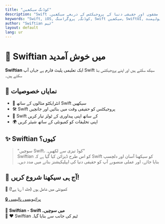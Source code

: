 ```yaml
---
title: "کوڈنگ سیکھیں"
description: "Swift کو عملی کوڈنگ مشقوں اور حقیقی دنیا کے پروجیکٹس کے ذریعے سیکھیں۔"
keywords: "Swift, iOS, کوڈنگ, پروگرامنگ, Swift سیکھیں, SwiftUI, سافٹ ویئر ڈیولپمنٹ"
author: "Swiftian ٹیم"
layout: default
lang: ur
---
```

# 🚀 Swiftian میں خوش آمدید

**Swiftian** ایک تعلیمی پلیٹ فارم ہے جہاں آپ Swift سیکھ سکتے ہیں اور اپنے پروجیکٹس بنا سکتے ہیں۔

## 🌟 نمایاں خصوصیات
- 📖 انٹرایکٹو مثالوں کے ساتھ Swift سیکھیں
- 🛠️ Swift پروجیکٹس کو حقیقی وقت میں بنائیں اور جانچیں
- 🎨 Swift کے ساتھ اپنی پیداوری کے ٹولز تیار کریں
- 🌍 اپنی تخلیقات کو کمیونٹی کے ساتھ شیئر کریں

## ✨ Swiftian کیوں؟
> "سوچیں Swift، کوڈ تیزی سے لکھیں۔"  
Swiftian کو اس طرح ڈیزائن کیا گیا ہے کہ Swift کو سیکھنا آسان اور دلچسپ بنایا جائے، اور عملی منصوبے آپ کو حقیقی دنیا کی ایپلیکیشنز بنانے میں مدد دیں۔

## 📌 آج ہی سیکھنا شروع کریں!
💬 کمیونٹی میں شامل ہوں (جلد آ رہا ہے!)

[🔒 پرائیویسی پالیسی](/privacy/)

🔹 **Swiftian - Swift میں سوچیں۔**  
📌 ❤️ Swiftian ٹیم کی جانب سے بنایا گیا۔

